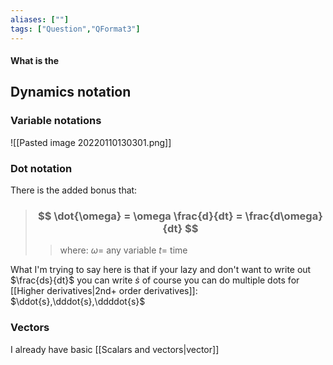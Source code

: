 ```yaml
---
aliases: [""]
tags: ["Question","QFormat3"]
---
```


#### What is the
## Dynamics notation
### Variable notations
![[Pasted image 20220110130301.png]]

### Dot notation

There is the added bonus that:
> ### $$ \dot{\omega} = \omega \frac{d}{dt} = \frac{d\omega}{dt} $$ 
>> where:
>> $\omega=$ any variable 
>> $t=$ time

What I'm trying to say here is that if your lazy and don't want to write out $\frac{ds}{dt}$ you can write $\dot{s}$ of course you can do multiple dots for [[Higher derivatives|2nd+ order derivatives]]: $\ddot{s},\dddot{s},\ddddot{s}$

### Vectors
I already have basic [[Scalars and vectors|vector]]